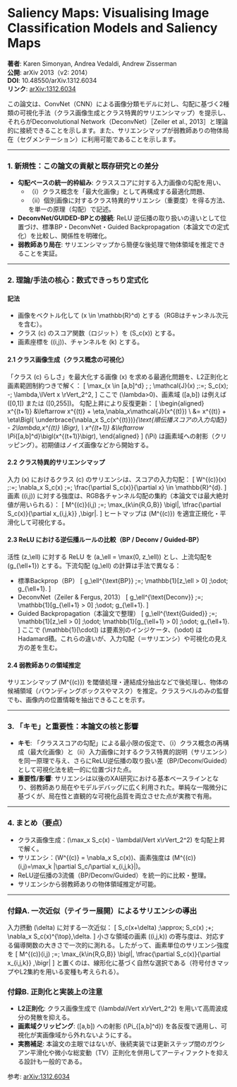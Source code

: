 # Saliency Maps: Visualising Image Classification Models and Saliency Maps

**著者**: Karen Simonyan, Andrea Vedaldi, Andrew Zisserman  
**公開**: arXiv 2013（v2: 2014）  
**DOI**: 10.48550/arXiv.1312.6034  
**リンク**: [arXiv:1312.6034](https://arxiv.org/abs/1312.6034)

この論文は、ConvNet（CNN）による画像分類モデルに対し、勾配に基づく2種類の可視化手法（クラス画像生成とクラス特異的サリエンシマップ）を提示し、それらがDeconvolutional Network（DeconvNet）［Zeiler et al., 2013］と理論的に接続できることを示します。また、サリエンシマップが弱教師ありの物体局在（セグメンテーション）に利用可能であることを示します。

---

### 1. 新規性：この論文の貢献と既存研究との差分

- **勾配ベースの統一的枠組み**: クラススコアに対する入力画像の勾配を用い、
  - （i）クラス概念を「最大化画像」として再構成する最適化問題、
  - （ii）個別画像に対するクラス特異的サリエンシ（重要度）を得る方法、
  を単一の原理（勾配）で記述。
- **DeconvNet/GUIDED-BPとの接続**: ReLU 逆伝播の取り扱いの違いとして位置づけ、標準BP・DeconvNet・Guided Backpropagation（本論文での定式化）を比較し、関係性を明確化。
- **弱教師あり局在**: サリエンシマップから簡便な後処理で物体領域を推定できることを実証。

---

### 2. 理論/手法の核心：数式できっちり定式化

#### 記法
- 画像をベクトル化して \(x \in \mathbb{R}^d\) とする（RGBはチャンネル次元を含む）。
- クラス \(c\) のスコア関数（ロジット）を \(S_c(x)\) とする。
- 画素座標を \((i,j)\)、チャンネルを \(k\) とする。

#### 2.1 クラス画像生成（クラス概念の可視化）
「クラス \(c\) らしさ」を最大化する画像 \(x\) を求める最適化問題を、L2正則化と画素範囲制約つきで解く：
\[
\max_{x \in [a,b]^d} \; \; \mathcal{J}(x) \;:=\; S_c(x)\; -\; \lambda\,\lVert x \rVert_2^2,
\]
ここで \(\lambda>0\)、画素域 \([a,b]\) は例えば \([0,1]\) または \([0,255]\)。
勾配上昇により反復更新：
\[
\begin{aligned}
 x^{(t+1)} &\leftarrow x^{(t)} + \eta\,\nabla_x\mathcal{J}(x^{(t)}) \\
 &= x^{(t)} + \eta\Bigl( \underbrace{\nabla_x S_c(x^{(t)})}_{\text{順伝播スコアの入力勾配}} - 2\lambda\,x^{(t)} \Bigr), \\
 x^{(t+1)} &\leftarrow \Pi_{[a,b]^d}\bigl(x^{(t+1)}\bigr),
\end{aligned}
\]
\(\Pi\) は画素域への射影（クリッピング）。初期値はノイズ画像などから開始する。

#### 2.2 クラス特異的サリエンシマップ
入力 \(x\) におけるクラス \(c\) のサリエンシは、スコアの入力勾配：
\[
W^{(c)}(x) \;:=\; \nabla_x S_c(x) \;=\; \frac{\partial S_c(x)}{\partial x} \in \mathbb{R}^{d}.
\]
画素 \((i,j)\) に対する強度は、RGB各チャンネル勾配の集約（本論文では最大絶対値が用いられる）：
\[
M^{(c)}(i,j) \;=\; \max_{k\in\{R,G,B\}} \bigl|\, \tfrac{\partial S_c(x)}{\partial x_{i,j,k}} \,\bigr|.
\]
ヒートマップは \(M^{(c)}\) を適宜正規化・平滑化して可視化する。

#### 2.3 ReLU における逆伝播ルールの比較（BP / Deconv / Guided-BP）
活性 \(z_\ell\) に対する ReLU を \(a_\ell = \max(0, z_\ell)\) とし、上流勾配を \(g_{\ell+1}\) とする。下流勾配 \(g_\ell\) の計算は手法で異なる：
- 標準Backprop（BP）
\[
 g_\ell^{\text{BP}} \;=\; \mathbb{1}[z_\ell > 0] \;\odot\; g_{\ell+1}.
\]
- DeconvNet（Zeiler & Fergus, 2013）
\[
 g_\ell^{\text{Deconv}} \;=\; \mathbb{1}[g_{\ell+1} > 0] \;\odot\; g_{\ell+1}.
\]
- Guided Backpropagation（本論文で整理）
\[
 g_\ell^{\text{Guided}} \;=\; \mathbb{1}[z_\ell > 0] \;\odot\; \mathbb{1}[g_{\ell+1} > 0] \;\odot\; g_{\ell+1}.
\]
ここで \(\mathbb{1}[\cdot]\) は要素別のインジケータ、\(\odot\) はHadamard積。これらの違いが、入力勾配（＝サリエンシ）や可視化の見え方の差を生む。

#### 2.4 弱教師ありの領域推定
サリエンシマップ \(M^{(c)}\) を閾値処理・連結成分抽出などで後処理し、物体の候補領域（バウンディングボックスやマスク）を推定。クラスラベルのみの監督でも、画像内の位置情報を抽出できることを示す。

---

### 3. 「キモ」と重要性：本論文の核と影響
- **キモ**: 「クラススコアの勾配」による最小限の仮定で、（i）クラス概念の再構成（最大化画像）と（ii）入力画像に対するクラス特異的説明（サリエンシ）を同一原理で与え、さらにReLU逆伝播の取り扱い差（BP/Deconv/Guided）として可視化法を統一的に位置づけた点。
- **重要性/影響**: サリエンシは以後のXAI研究における基本ベースラインとなり、弱教師あり局在やモデルデバッグに広く利用された。単純な一階微分に基づくが、局在性と直観的な可視化品質を両立させた点が実務で有用。

---

### 4. まとめ（要点）
- クラス画像生成：\(\max_x S_c(x) - \lambda\lVert x\rVert_2^2\) を勾配上昇で解く。
- サリエンシ：\(W^{(c)} = \nabla_x S_c(x)\)、画素強度は \(M^{(c)}(i,j)=\max_k |\partial S_c/\partial x_{i,j,k}|\)。
- ReLU逆伝播の3流儀（BP/Deconv/Guided）を統一的に比較・整理。
- サリエンシから弱教師ありの物体領域推定が可能。

---

### 付録A. 一次近似（テイラー展開）によるサリエンシの導出
入力摂動 \(\delta\) に対する一次近似：
\[
S_c(x+\delta) \;\approx\; S_c(x) \;+\; \nabla_x S_c(x)^{\top}\,\delta.
\]
小さな領域の画素 \((i,j,k)\) の寄与度は、対応する偏導関数の大きさで一次的に測れる。したがって、画素単位のサリエンシ強度を
\[
M^{(c)}(i,j) \;=\; \max_{k\in\{R,G,B\}} \bigl|\, \tfrac{\partial S_c(x)}{\partial x_{i,j,k}} \,\bigr|
\]
と置くのは、線形化に基づく自然な選択である（符号付きマップやL2集約を用いる変種も考えられる）。

### 付録B. 正則化と実装上の注意
- **L2正則化**: クラス画像生成で \(\lambda\lVert x\rVert_2^2\) を用いて高周波成分の発散を抑える。
- **画素域クリッピング**: \([a,b]\) への射影 \(\Pi_{[a,b]^d}\) を各反復で適用し、可視化が実画像域から外れないようにする。
- **実務補足**: 本論文の主眼ではないが、後続実装では更新ステップ間のガウシアン平滑化や微小な総変動（TV）正則化を併用してアーティファクトを抑える設計も一般的である。

参考: [arXiv:1312.6034](https://arxiv.org/abs/1312.6034)
